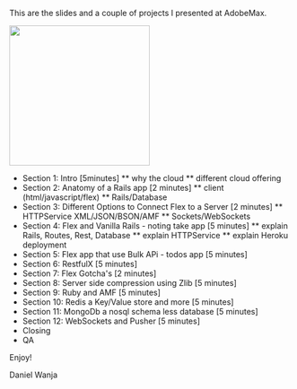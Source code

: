 This are the slides and a couple of projects I presented at AdobeMax.

<div class="image js-image">
  <span class="border-wrap">
    <img src="https://raw.github.com/danielwanja/Flex_Ruby_Rails_and_the_Cloud/master/S3441_Wanja_002.001.jpg" width="250px">
  </span>
</div>

* Section  1: Intro   [5minutes]
**   why the cloud
**   different cloud offering
* Section  2: Anatomy of a Rails app      [2 minutes]
**     client (html/javascript/flex)
**     Rails/Database
* Section  3: Different Options to Connect Flex to a Server [2 minutes]
**   HTTPService XML/JSON/BSON/AMF
**   Sockets/WebSockets
* Section  4: Flex and Vanilla Rails   - noting take app [5 minutes]
**   explain Rails, Routes, Rest, Database
**   explain HTTPService
**   explain Heroku deployment
* Section  5: Flex app that use Bulk APi   -  todos app [5 minutes]
* Section  6: RestfulX [5 minutes]
* Section  7: Flex Gotcha's  [2 minutes]
* Section  8: Server side compression using Zlib  [5 minutes]
* Section  9: Ruby and AMF [5 minutes]
* Section 10: Redis a Key/Value store and more [5 minutes]
* Section 11: MongoDb a nosql schema less database [5 minutes]
* Section 12: WebSockets and Pusher [5 minutes]
* Closing
* QA

Enjoy!

Daniel Wanja